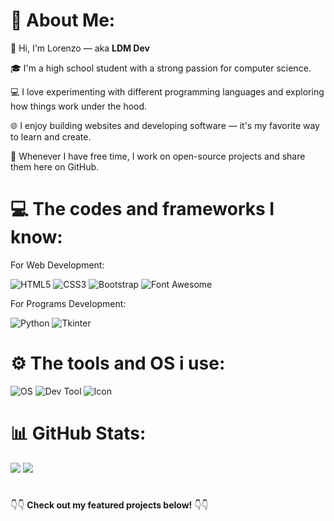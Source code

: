 # 👤 About Me:
👋 Hi, I'm Lorenzo — aka **LDM Dev**

🎓 I'm a high school student with a strong passion for computer science.

💻 I love experimenting with different programming languages and exploring how things work under the hood.

🌐 I enjoy building websites and developing software — it's my favorite way to learn and create.

🚀 Whenever I have free time, I work on open-source projects and share them here on GitHub.

# 💻 The codes and frameworks I know:

For Web Development:
>
![HTML5](https://img.shields.io/badge/html5-%23E34F26.svg?style=for-the-badge&logo=html5&logoColor=white)
![CSS3](https://img.shields.io/badge/css3-%231572B6.svg?style=for-the-badge&logo=css3&logoColor=white)
![Bootstrap](https://img.shields.io/badge/bootstrap-%238511FA.svg?style=for-the-badge&logo=bootstrap&logoColor=white)
![Font Awesome](https://img.shields.io/badge/font%20awesome-339AF0.svg?style=for-the-badge&logo=fontawesome&logoColor=white)

For Programs Development:
>
![Python](https://img.shields.io/badge/python-3670A0?style=for-the-badge&logo=python&logoColor=ffdd54)
![Tkinter](https://img.shields.io/badge/tkinter-%233570A9.svg?style=for-the-badge&logo=python&logoColor=white)

# ⚙️ The tools and OS i use:
![OS](https://img.shields.io/badge/OS-Windows-blue?logo=windows&logoColor=white)
![Dev Tool](https://img.shields.io/badge/Dev%20Tool-VS%20Code-red?logo=visualstudiocode&logoColor=white)
![Icon](https://img.shields.io/badge/Icon-%20Inkscape-green?logo=microsoft&logoColor=white)

# 📊 GitHub Stats:
![](https://github-readme-stats.vercel.app/api?username=Lorydima&theme=dark&hide_border=false&include_all_commits=false&count_private=false)
![](https://nirzak-streak-stats.vercel.app/?user=Lorydima&theme=dark&hide_border=false)
# 
👇👇 **Check out my featured projects below!** 👇👇

